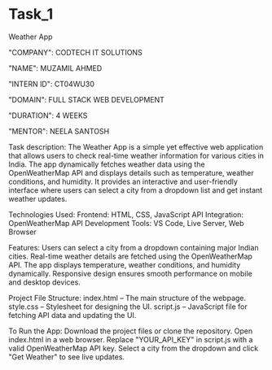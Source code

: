 # Task_1
Weather App

"COMPANY": CODTECH IT SOLUTIONS

"NAME": MUZAMIL AHMED

"INTERN ID": CT04WU30

"DOMAIN": FULL STACK WEB DEVELOPMENT

"DURATION": 4 WEEKS

"MENTOR": NEELA SANTOSH

Task description:
The Weather App is a simple yet effective web application that allows users to check real-time weather information for various cities in India. The app dynamically fetches weather data using the OpenWeatherMap API and displays details such as temperature, weather conditions, and humidity. It provides an interactive and user-friendly interface where users can select a city from a dropdown list and get instant weather updates.

Technologies Used:
Frontend: HTML, CSS, JavaScript
API Integration: OpenWeatherMap API
Development Tools: VS Code, Live Server, Web Browser

Features:
Users can select a city from a dropdown containing major Indian cities.
Real-time weather details are fetched using the OpenWeatherMap API.
The app displays temperature, weather conditions, and humidity dynamically.
Responsive design ensures smooth performance on mobile and desktop devices.

Project File Structure:
index.html – The main structure of the webpage.
style.css – Stylesheet for designing the UI.
script.js – JavaScript file for fetching API data and updating the UI.

To Run the App:
Download the project files or clone the repository.
Open index.html in a web browser.
Replace "YOUR_API_KEY" in script.js with a valid OpenWeatherMap API key.
Select a city from the dropdown and click "Get Weather" to see live updates.
